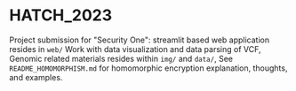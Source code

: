 # HATCH_2023

Project submission for "Security One": streamlit based web application resides in `web/`
Work with data visualization and data parsing of VCF, Genomic related materials resides within `img/` and `data/`,
See `README_HOMOMORPHISM.md` for homomorphic encryption explanation, thoughts, and examples.
